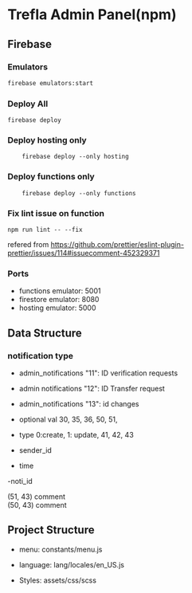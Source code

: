 # Trefla Admin Panel(npm)


## Firebase

### Emulators
```bash
firebase emulators:start
```

### Deploy All
```node
firebase deploy 
```

### Deploy hosting only
```node
    firebase deploy --only hosting
```

### Deploy functions only
```node
    firebase deploy --only functions
```

### Fix lint issue on function

```node
npm run lint -- --fix
```
refered from
    https://github.com/prettier/eslint-plugin-prettier/issues/114#issuecomment-452329371

### Ports

- functions emulator: 5001
- firestore emulator: 8080
- hosting emulator: 5000


## Data Structure

### notification type

 - admin_notifications "11": ID verification requests
 - admin notifications "12": ID Transfer request
 - admin_notifications "13": id changes



 - optional val
    30, 35, 36, 50, 51, 
 - type
    0:create, 1: update, 41, 42, 43
 - sender_id

 - time

 -noti_id

(51, 43) comment <br/>
(50, 43) comment

 
## Project Structure

- menu: constants/menu.js

- language: lang/locales/en_US.js

- Styles: assets/css/scss

